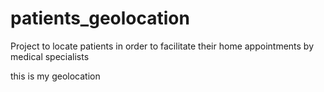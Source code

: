 # patients_geolocation
Project to locate patients in order to facilitate their home appointments by medical specialists

this is my geolocation
